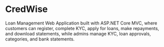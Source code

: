 # CredWise
Loan Management Web Application built with ASP.NET Core MVC, where customers can register, complete KYC, apply for loans, make repayments, and download statements, while admins manage KYC, loan approvals, categories, and bank statements.
